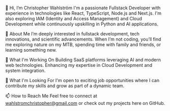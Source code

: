 👋 Hi, I’m Christopher Wahlström
I'm a passionate Fullstack Developer with experience in technologies like React, TypeScript, Node.js and Next.js. I'm also exploring IAM (Identity and Access Management) and Cloud Development while continuously upskilling in Python and AI applications.

👀 About Me
I’m deeply interested in fullstack development, tech innovations, and scientific advancements.
When I’m not coding, you’ll find me exploring nature on my MTB, spending time with family and friends, or learning something new.

🌱 What I'm Working On
Building SaaS platforms leveraging AI and modern web technologies.
Enhancing my expertise in Cloud Development and system integration.

💼 What I'm Looking For
I'm open to exciting job opportunities where I can contribute my skills and grow as part of a dynamic team.

📫 How to Reach Me
Feel free to connect at wahlstromchristopher@gmail.com or check out my projects here on GitHub.

